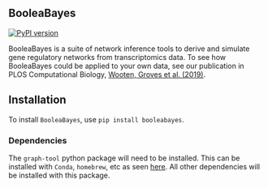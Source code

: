BooleaBayes
-------------------------------------------------------

[![PyPI version](https://badge.fury.io/py/booleabayes.svg)](https://badge.fury.io/py/booleabayes)

BooleaBayes is a suite of network inference tools to derive and simulate gene regulatory networks from transcriptomics data. To see how BooleaBayes could be applied to your own data, see our publication in PLOS Computational Biology, [Wooten, Groves et al. (2019)](https://journals.plos.org/ploscompbiol/article?id=10.1371/journal.pcbi.1007343).

## Installation
To install `BooleaBayes`, use `pip install booleabayes`.


### Dependencies
The `graph-tool` python package will need to be installed. This can be installed with `Conda`, `homebrew`, etc as seen [here](https://git.skewed.de/count0/graph-tool/-/wikis/installation-instructions). All other dependencies will be installed with this package.
